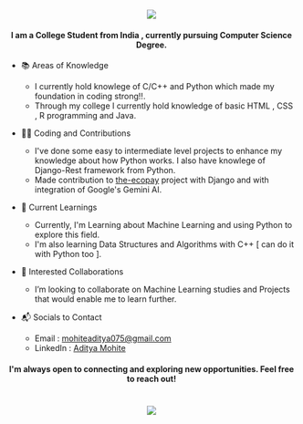 <h1 align='center'>
   <img src="https://readme-typing-svg.demolab.com/?font=Fira+Code&color=FFFFFF&lines=Hi+there!👋+I+am+Aditya+Mohite"> 
</h1>

<h4 align='center'> 
   I am a College Student from India , currently pursuing Computer Science Degree.
</h4> 

* 📚 Areas of Knowledge
     - I currently hold knowlege of C/C++ and Python which made my foundation in coding strong!!.
     - Through my college I currently hold knowledge of basic HTML , CSS , R programming and Java.
  
* 🧑‍💻 Coding and Contributions
     - I've done some easy to intermediate level projects to enhance my knowledge about how Python works. I also have knowlege of Django-Rest framework from Python.
     - Made contribution to [the-ecopay](https://github.com/the-ecopay) project with Django and with integration of Google's Gemini AI.
  
* 🌱 Current Learnings
     - Currently, I'm Learning about Machine Learning and using Python to explore this field.
     - I'm also learning Data Structures and Algorithms with C++ [ can do it with Python too ].
  
* 👯 Interested Collaborations
     - I’m looking to collaborate on Machine Learning studies and Projects that would enable me to learn further.

*  📬 Socials to Contact
     -  Email : mohiteaditya075@gmail.com
     -  LinkedIn : [Aditya Mohite](https://www.linkedin.com/in/aditya-moihte-b77188326/)


<h4 align='center' > 
   I'm always open to connecting and exploring new opportunities. Feel free to reach out!
</h4>

<h1 align='center'>
   <img src="https://readme-typing-svg.demolab.com/?font=Fira+Code&color=FFFFFF&lines=Thanks+for+stopping+by!+👍 "> 
</h1>
